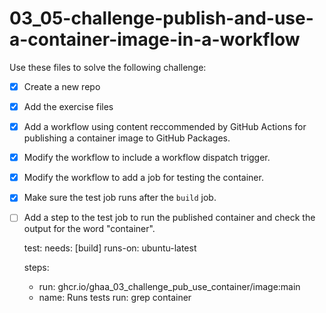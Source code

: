 # 03_05-challenge-publish-and-use-a-container-image-in-a-workflow
Use these files to solve the following challenge:
- [x] Create a new repo
- [x] Add the exercise files
- [x] Add a workflow using content reccommended by GitHub Actions for publishing a container image to GitHub Packages.
- [x] Modify the workflow to include a workflow dispatch trigger.
- [x] Modify the workflow to add a job for testing the container.
- [x] Make sure the test job runs after the `build` job.
- [ ] Add a step to the test job to run the published container and check the output for the word "container".


  test:
    needs: [build]
    runs-on: ubuntu-latest
    
    steps:
    - run: ghcr.io/ghaa_03_challenge_pub_use_container/image:main
    - name: Runs tests
      run: grep container
